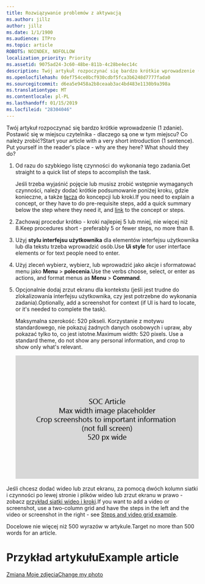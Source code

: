 ```yaml
---
title: Rozwiązywanie problemów z aktywacją
ms.author: jillz
author: jillz
ms.date: 1/1/1900
ms.audience: ITPro
ms.topic: article
ROBOTS: NOINDEX, NOFOLLOW
localization_priority: Priority
ms.assetid: 9075ad24-3c60-48be-811b-4c28be4ec14c
description: Twój artykuł rozpoczynać się bardzo krótkie wprowadzenie (1 zdanie). Postawić się w miejscu czytelnika - dlaczego są one w tym miejscu? Co należy zrobić?
ms.openlocfilehash: 0def754ce0bcf930cdbf5fca3b6248d7777fada0
ms.sourcegitcommit: d6ea5e9458a2b8ceaab3ac4bd483e1130b9a398a
ms.translationtype: MT
ms.contentlocale: pl-PL
ms.lasthandoff: 01/15/2019
ms.locfileid: "28304046"
---
```

<span data-ttu-id="366e9-p102">Twój artykuł rozpoczynać się bardzo krótkie wprowadzenie (1 zdanie). Postawić się w miejscu czytelnika - dlaczego są one w tym miejscu? Co należy zrobić?</span><span class="sxs-lookup"><span data-stu-id="366e9-p102">Start your article with a very short introduction (1 sentence). Put yourself in the reader's place - why are they here? What should they do?</span></span> 
  
1. <span data-ttu-id="366e9-108">Od razu do szybkiego listę czynności do wykonania tego zadania.</span><span class="sxs-lookup"><span data-stu-id="366e9-108">Get straight to a quick list of steps to accomplish the task.</span></span>
    
    <span data-ttu-id="366e9-109">Jeśli trzeba wyjaśnić pojęcie lub musisz zrobić wstępnie wymaganych czynności, należy dodać krótkie podsumowanie poniżej kroku, gdzie konieczne, a także [łącza](https://support.office.com/article/f37e7984-cf03-4fde-92d3-82970d7e241b.aspx) do koncepcji lub kroki.</span><span class="sxs-lookup"><span data-stu-id="366e9-109">If you need to explain a concept, or they have to do pre-requisite steps, add a quick summary below the step where they need it, and [link](https://support.office.com/article/f37e7984-cf03-4fde-92d3-82970d7e241b.aspx) to the concept or steps.</span></span> 
    
2. <span data-ttu-id="366e9-110">Zachowaj procedur krótko - kroki najlepiej 5 lub mniej, nie więcej niż 8.</span><span class="sxs-lookup"><span data-stu-id="366e9-110">Keep procedures short - preferably 5 or fewer steps, no more than 8.</span></span>
    
3. <span data-ttu-id="366e9-111">Użyj **stylu interfejsu użytkownika** dla elementów interfejsu użytkownika lub dla tekstu trzeba wprowadzić osób.</span><span class="sxs-lookup"><span data-stu-id="366e9-111">Use **Ui style** for user interface elements or for text people need to enter.</span></span> 
    
4. <span data-ttu-id="366e9-112">Użyj zleceń wybierz, wybierz, lub wprowadzić jako akcje i sformatować menu jako **Menu** \> **polecenia**.</span><span class="sxs-lookup"><span data-stu-id="366e9-112">Use the verbs choose, select, or enter as actions, and format menus as **Menu** \> **Command**.</span></span>
    
5. <span data-ttu-id="366e9-113">Opcjonalnie dodaj zrzut ekranu dla kontekstu (jeśli jest trudne do zlokalizowania interfejsu użytkownika, czy jest potrzebne do wykonania zadania).</span><span class="sxs-lookup"><span data-stu-id="366e9-113">Optionally, add a screenshot for context (if UI is hard to locate, or it's needed to complete the task).</span></span>
    
    <span data-ttu-id="366e9-p103">Maksymalna szerokość: 520 pikseli. Korzystanie z motywu standardowego, nie pokazuj żadnych danych osobowych i upraw, aby pokazać tylko to, co jest istotne.</span><span class="sxs-lookup"><span data-stu-id="366e9-p103">Maximum width: 520 pixels. Use a standard theme, do not show any personal information, and crop to show only what's relevant.</span></span> 
    
    ![Symbol zastępczy — maksymalna szerokość sztuki artykułu SOC jest 520 pikseli](media/7d43d3be-8658-4a5b-aa15-ed62a47a2b24.png)
  
<span data-ttu-id="366e9-117">Jeśli chcesz dodać wideo lub zrzut ekranu, za pomocą dwóch kolumn siatki i czynności po lewej stronie i plików wideo lub zrzut ekranu w prawo - zobacz [przykład siatki wideo i kroki](https://support.office.com/article/14ce8e82-efa0-47f5-bb84-94f078db3dae.aspx).</span><span class="sxs-lookup"><span data-stu-id="366e9-117">If you want to add a video or screenshot, use a two-column grid and have the steps in the left and the video or screenshot in the right - see [Steps and video grid example](https://support.office.com/article/14ce8e82-efa0-47f5-bb84-94f078db3dae.aspx).</span></span> 
  
<span data-ttu-id="366e9-118">Docelowe nie więcej niż 500 wyrazów w artykule.</span><span class="sxs-lookup"><span data-stu-id="366e9-118">Target no more than 500 words for an article.</span></span>
  
# <a name="example-article"></a><span data-ttu-id="366e9-119">Przykład artykułu</span><span class="sxs-lookup"><span data-stu-id="366e9-119">Example article</span></span>

[<span data-ttu-id="366e9-120">Zmiana Moje zdjęcia</span><span class="sxs-lookup"><span data-stu-id="366e9-120">Change my photo</span></span>](https://support.office.com/article/555376e0-1fca-49ba-8434-307a0525c767.aspx)
  

